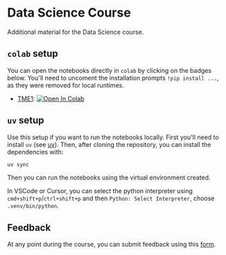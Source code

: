 # Data Science Course

Additional material for the Data Science course.

## `colab` setup

You can open the notebooks directly in `colab` by clicking on the badges below. You'll need to uncoment the installation prompts `!pip install ...`, as they were removed for local runtimes.

- [TME1](./notebooks/TME1.ipynb): [![Open In Colab](https://colab.research.google.com/assets/colab-badge.svg)](https://colab.research.google.com/github/xmaster-eu/data-science/blob/main/notebooks/TME1.ipynb)


## `uv` setup

Use this setup if you want to run the notebooks locally.
First you'll need to install `uv` (see [uv](https://docs.astral.sh/uv/)). Then, after cloning the repository, you can install the dependencies with:

```bash
uv sync
```

Then you can run the notebooks using the virtual environment created. 

In VSCode or Cursor, you can select the python interpreter using `cmd+shift+p`/`ctrl+shift+p` and then `Python: Select Interpreter`, choose `.venv/bin/python`.

## Feedback

At any point during the course, you can submit feedback using this [form](https://nuage.lip6.fr/index.php/apps/forms/s/sbzSqCtGBq9M9cGq762pdn3r).
